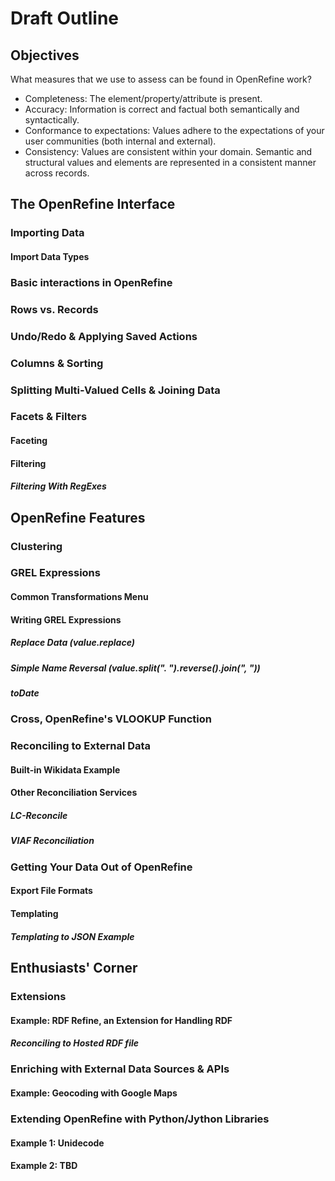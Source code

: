 # Draft Outline

## Objectives
What measures that we use to assess can be found in OpenRefine work?

* Completeness: The element/property/attribute is present. 
* Accuracy: Information is correct and factual both semantically and syntactically.
* Conformance to expectations: Values adhere to the expectations of your user communities (both internal and external).
* Consistency: Values are consistent within your domain. Semantic and structural values and elements are represented in a consistent manner across records.


## The OpenRefine Interface

### Importing Data

#### Import Data Types

### Basic interactions in OpenRefine

### Rows vs. Records

### Undo/Redo & Applying Saved Actions

### Columns & Sorting

### Splitting Multi-Valued Cells & Joining Data

### Facets & Filters

#### Faceting

#### Filtering

##### Filtering With RegExes


## OpenRefine Features

### Clustering

### GREL Expressions

#### Common Transformations Menu

#### Writing GREL Expressions

##### Replace Data (value.replace)

##### Simple Name Reversal (value.split(". ").reverse().join(", "))

##### toDate

### Cross, OpenRefine's VLOOKUP Function

### Reconciling to External Data

#### Built-in Wikidata Example

#### Other Reconciliation Services

##### LC-Reconcile

##### VIAF Reconciliation

### Getting Your Data Out of OpenRefine

#### Export File Formats

#### Templating

##### Templating to JSON Example


## Enthusiasts' Corner

### Extensions

#### Example: RDF Refine, an Extension for Handling RDF

##### Reconciling to Hosted RDF file

### Enriching with External Data Sources & APIs

#### Example: Geocoding with Google Maps

### Extending OpenRefine with Python/Jython Libraries

#### Example 1: Unidecode

#### Example 2: TBD
